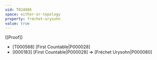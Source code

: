 ```yaml
---
uid: T024886
space: either-or-topology
property: fréchet-urysohn
value: true
---
```

[[Proof]]

* [T000568] [First Countable|P000028]
* [I000183] [First Countable|P000028] => [Fréchet Urysohn|P000080]

